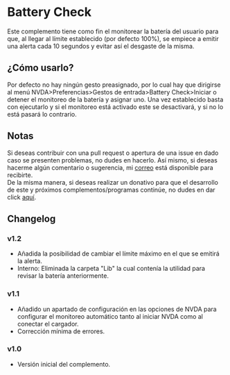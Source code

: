 # Battery Check

Este complemento tiene como fin el monitorear la batería del usuario para que, al llegar al límite establecido (por defecto 100%), se empiece a emitir una alerta cada 10 segundos y evitar así el desgaste de la misma.

## ¿Cómo usarlo?

Por defecto no hay ningún gesto preasignado, por lo cual hay que dirigirse al menú NVDA>Preferencias>Gestos de entrada>Battery Check>Iniciar o detener el monitoreo de la batería y asignar uno.
Una vez establecido basta con ejecutarlo y si el monitoreo está activado este se desactivará, y si no lo está pasará lo contrario.

## Notas

Si deseas contribuir con una pull request o apertura de una issue en dado caso se presenten problemas, no dudes en hacerlo. Así mismo, si deseas hacerme algún comentario o sugerencia, mi [correo](mailto:angeldelosreyesfaz@gmail.com) está disponible para recibirte.  
De la misma manera, si deseas realizar un donativo para que el desarrollo de este y próximos complementos/programas continúe, no dudes en dar click [aquí](https://www.paypal.com/paypalme/r05angel).

## Changelog

### v1.2

* Añadida la posibilidad de cambiar el límite máximo en el que se emitirá la alerta.
* Interno: Eliminada la carpeta "Lib" la cual contenía la utilidad para revisar la batería anteriormente.

### v1.1

* Añadido un apartado de configuración en las opciones de NVDA para configurar el monitoreo automático tanto al iniciar NVDA como al conectar el cargador.
* Corrección mínima de errores.

### v1.0

* Versión inicial del complemento.

